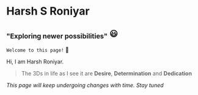 # Harsh S Roniyar
## <sub>"Exploring newer possibilities"</sub> :smiley:

` Welcome to this page! ` :wave:

Hi, I am Harsh Roniyar.

> The 3Ds in life as I see it are **Desire**, **Determination** and **Dedication**

*This page will keep undergoing changes with time.* 
*Stay tuned*
